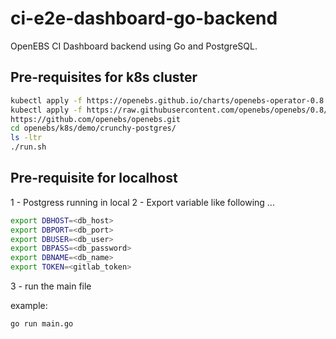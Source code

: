 # ci-e2e-dashboard-go-backend

OpenEBS CI Dashboard backend using Go and PostgreSQL.

## Pre-requisites for k8s cluster

```bash
kubectl apply -f https://openebs.github.io/charts/openebs-operator-0.8.0.yaml
kubectl apply -f https://raw.githubusercontent.com/openebs/openebs/0.8/k8s/openebs-storageclasses.yaml
https://github.com/openebs/openebs.git
cd openebs/k8s/demo/crunchy-postgres/
ls -ltr
./run.sh
```

## Pre-requisite for localhost

1 - Postgress running in local
2 - Export variable like following ...

```bash
export DBHOST=<db_host>
export DBPORT=<db_port>
export DBUSER=<db_user>
export DBPASS=<db_password>
export DBNAME=<db_name>
export TOKEN=<gitlab_token>
```

3 - run the main file

example:

```bash
go run main.go
```